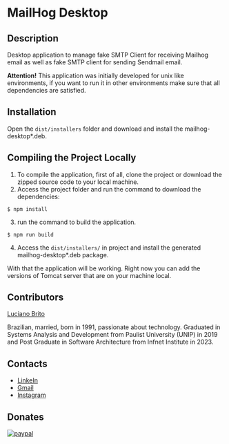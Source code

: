 # MailHog Desktop

## Description

Desktop application to manage fake SMTP Client for receiving Mailhog email as well as fake SMTP client for sending Sendmail email.

**Attention!**
This application was initially developed for unix like environments, if you want to run it in other environments make sure that all dependencies are satisfied.


## Installation

Open the `dist/installers` folder and download and install the mailhog-desktop*.deb.


## Compiling the Project Locally

1. To compile the application, first of all, clone the project or download the zipped source code to your local machine.
2. Access the project folder and run the command to download the dependencies:
```
$ npm install
```
3. run the command to build the application.
```
$ npm run build
```
4. Access the `dist/installers/` in project and install the generated mailhog-desktop*.deb package.

With that the application will be working. Right now you can add the versions of Tomcat server that are on your machine local.


## Contributors

[Luciano Brito](https://github.com/lucianobritodev)

Brazilian, married, born in 1991, passionate about technology. Graduated in Systems Analysis and Development from Paulist University (UNIP) in 2019 and Post Graduate in Software Architecture from Infnet Institute in 2023.


## Contacts

- [LinkeIn](https://www.linkedin.com/in/luciano-brito-dev)
- [Gmail](mailto:lucianobrito.dev@gmail.com)
- [Instagram](https://www.instagram.com/lucianobrito.dev)


## Donates

[![paypal](https://www.paypalobjects.com/en_US/i/btn/btn_donateCC_LG.gif)](https://www.paypal.com/donate/?hosted_button_id=SX3L4N89M8ZRW)